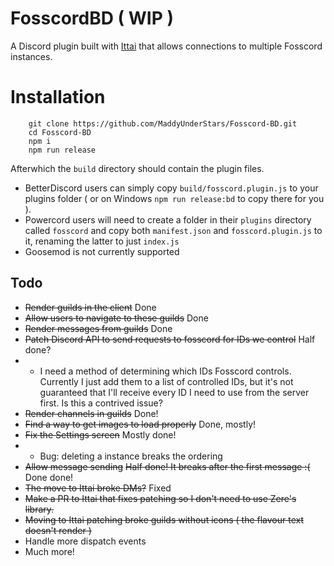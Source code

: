 # FosscordBD ( WIP )
A Discord plugin built with [Ittai](https://git.catvibers.me/Ittai/ittai) that allows connections to multiple Fosscord instances.

# Installation
```
	git clone https://github.com/MaddyUnderStars/Fosscord-BD.git
	cd Fosscord-BD
	npm i
	npm run release
```

Afterwhich the `build` directory should contain the plugin files.
* BetterDiscord users can simply copy `build/fosscord.plugin.js` to your plugins folder ( or on Windows `npm run release:bd` to copy there for you ).
* Powercord users will need to create a folder in their `plugins` directory called `fosscord` and copy both `manifest.json` and `fosscord.plugin.js` to it, renaming the latter to just `index.js`
* Goosemod is not currently supported

## Todo
* ~~Render guilds in the client~~ Done
* ~~Allow users to navigate to these guilds~~ Done
* ~~Render messages from guilds~~ Done
* ~~Patch Discord API to send requests to fosscord for IDs we control~~ Half done?
*   * I need a method of determining which IDs Fosscord controls. Currently I just add them to a list of controlled IDs, but it's not guaranteed that I'll receive every ID I need to use from the server first. Is this a contrived issue?
* ~~Render channels in guilds~~ Done!
* ~~Find a way to get images to load properly~~ Done, mostly!
* ~~Fix the Settings screen~~ Mostly done!
* * Bug: deleting a instance breaks the ordering
* ~~Allow message sending~~ ~~Half done! It breaks after the first message :(~~ Done done!
* ~~The move to Ittai broke DMs?~~ Fixed
* ~~Make a PR to Ittai that fixes patching so I don't need to use Zere's library.~~
* ~~Moving to Ittai patching broke guilds without icons ( the flavour text doesn't render )~~
* Handle more dispatch events
* Much more!